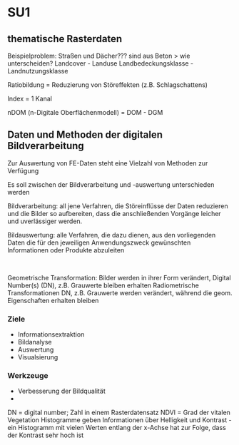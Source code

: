 # SU1
## thematische Rasterdaten
Beispielproblem: Straßen und Dächer??? sind aus Beton > wie unterscheiden?
Landcover - Landuse
Landbedeckungsklasse - Landnutzungsklasse

Ratiobildung = Reduzierung von Störeffekten (z.B. Schlagschattens)

Index = 1 Kanal

nDOM (n-Digitale Oberflächenmodell) = DOM - DGM


## Daten und Methoden der digitalen Bildverarbeitung
Zur Auswertung von FE-Daten steht eine Vielzahl von Methoden zur Verfügung

Es soll zwischen der Bildverarbeitung und -auswertung unterschieden werden

Bildverarbeitung: all jene Verfahren, die Störeinflüsse der Daten reduzieren und die Bilder so aufbereiten, dass die anschließenden Vorgänge leicher und uverlässiger werden.

Bildauswertung: alle Verfahren, die dazu dienen, aus den vorliegenden Daten die für den jeweiligen Anwendungszweck gewünschten Informationen oder Produkte abzuleiten

&nbsp;

Geometrische Transformation: Bilder werden in ihrer Form verändert, Digital Number(s) (DN), z.B. Grauwerte bleiben erhalten
Radiometrische Transformationen DN, z.B. Grauwerte werden verändert, während die geom. Eigenschaften erhalten bleiben

### Ziele
* Informationsextraktion
* Bildanalyse
* Auswertung
* Visualsierung

### Werkzeuge
* Verbesserung der Bildqualität
* 

DN = digital number; Zahl in einem Rasterdatensatz
NDVI = Grad der vitalen Vegetation
Histogramme geben Informationen über Helligkeit und Kontrast - ein Histogramm mit vielen Werten entlang der x-Achse hat zur Folge, dass der Kontrast sehr hoch ist
